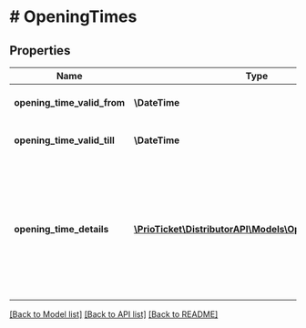 # # OpeningTimes

## Properties

Name | Type | Description | Notes
------------ | ------------- | ------------- | -------------
**opening_time_valid_from** | **\DateTime** | Opening time valid from. | [optional]
**opening_time_valid_till** | **\DateTime** | Opening time valid till. | [optional]
**opening_time_details** | [**\PrioTicket\DistributorAPI\Models\OpeningTimeDetail[]**](OpeningTimeDetail.md) | Opening Time Details, based on the days of the week. If unset, the product / venue can be deemed unavailable / closed. |

[[Back to Model list]](../../README.md#models) [[Back to API list]](../../README.md#endpoints) [[Back to README]](../../README.md)
